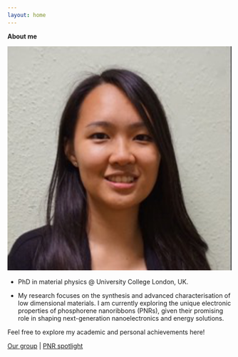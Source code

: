 ```yaml
---
layout: home
---
```


**About me**

![👋 Hi, I’m Eva](/assets/images/evaphd.png)


- PhD in material physics @ University College London, UK. 

- My research focuses on the synthesis and advanced characterisation of low dimensional materials. I am currently exploring the unique electronic properties of phosphorene nanoribbons (PNRs), given their promising role in shaping next-generation nanoelectronics and energy solutions.

Feel free to explore my academic and personal achievements here!

[Our group](https://www.homepages.ucl.ac.uk/~ucapcah/) | [PNR spotlight](https://www.ucl.ac.uk/news/2021/dec/wonder-material-phosphorene-nanoribbons-live-hype-first-demonstration) 



